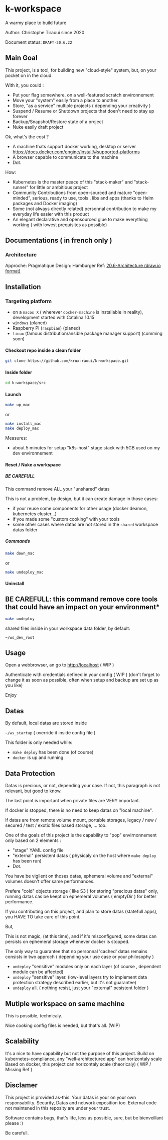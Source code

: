# k-workspace

A warmy place to build future

Author: Christophe Tiraoui since 2020

Document status: `DRAFT-20.6.22`

## Main Goal

This project, is a tool, for building new "cloud-style" system, but, on your pocket on in the cloud.

With it, you could :

- Put your flag somewhere, on a well-featured scratch environnement
- Move your "system" easily from a place to another.  
- Store, "as a service" multiple projects ( depending your creativity )
- Suspend / Resume or Shutdown projects that doen't need to stay up forever
- Backup/Snapshot/Restore state of a project
- Nuke easily draft project

Ok, what's the cost ?

- A machine thats support docker working, desktop or server <https://docs.docker.com/engine/install/#supported-platforms>
- A browser capable to communicate to the machine
- Dot.

How:

- Kubernetes is the master peace of this "stack-maker" and "stack-runner" for little or ambitious project
- Community Contributions from open-sourced and mature "open-minded", serious, ready to use, tools , libs and apps (thanks to Helm packages and Docker imaging)
- Some (not always directly related) personnal contribution to make my everyday life easier with this product
- An elegant declarative and opensourced glue to make everything working ( with lowest prequisites as possible)
  
## Documentations ( in french only )

### Architecture

Approche: Pragmatique
Design: Hamburger
Ref: [20.6-Architecture (draw.io format)](./docs/20.6-architecture.drawio)
<!-- 
## Config

Per-Stage config file in folder ./configs

- `startup.yaml` is a ready-to-use local-run config, working as standalone ( mac os only supported for the moment )

Customize it as needed ( customizable helm values depends in each charts, in each module, in each layer) are under `helm-values` node in config -->

## Installation

### Targeting platform
  
- on a `macos X` ( wherever `docker-machine` is installable in reality), development started with Catalina 10.15
- `windows` (planed)
- Raspberry PI (`raspbian`) (planed)
- `linux` (famous distribution/ansible package manager support) (comming soon)

#### Checkout repo inside a clean folder

````bash
git clone https://github.com/krux-raoui/k-workspace.git
````

#### Inside folder

````bash
cd k-workspace/src
````

#### Launch

````bash
make up_mac
````

or

````bash
make install_mac
make deploy_mac
````

Measures:

- about 5 minutes for setup "k8s-host" stage stack with 5GB used on my dev environnement

#### Reset / Nuke a workspace

##### BE CAREFULL

This command remove ALL your "unshared" datas

This is not a problem, by design, but it can create damage in those cases:

- if your reuse some components for other usage (docker deamon, kubernetes cluster...)
- if you made some "custom cooking" with your tools
- some other cases where datas are not stored in the `shared` workspace datas folder

##### Commands

````bash
make down_mac
````

or

````bash
make undeploy_mac
````

#### Uninstall

## BE CAREFULL: this command remove core tools that could have an impact on your environment*

```bash
make undeploy
```

shared files inside in your workspace data folder, by default:

`~/ws_dev_root`

## Usage

Open a webbrowser, an go to <http://localhost> ( WIP )

Authenticate with credentials defined in your config ( WIP )
(don't forget to change it as soon as possible, often when setup and backup are set up as you like)

Enjoy

## Datas

By default, local datas are stored inside

`~/ws_startup` ( override it inside config file )

This folder is only needed while:

- `make deploy` has been done (of course)
- `docker` is up and running.

## Data Protection

Datas is precious, or not, depending your case. If not, this paragraph is not relevant, but good to know.

The last point is important when private files are VERY important.

If docker is stopped, there is no need to keep datas on "local machine".

If datas are from remote volume mount, portable storages, legacy / new / secured / test / exotic files based storage, ... too.

One of the goals of this project is the capability to "pop" envirnonnement only based on 2 elements :

- "stage" YAML config file
- "external" persistent datas ( physicaly on the host where `make deploy` has been run)
- Dot.

You have be vigilent on thoses datas, ephemeral volume and "external" volumes doesn't offer same performances.

Prefere "cold" objects storage ( like S3 ) for storing "precious datas" only, running datas cas be keept on ephemeral volumes ( emptyDir ) for better performance.

If you contributing on this project, and plan to store datas (statefull apps), you HAVE TO take care of this point.

But,

This is not magic, (at this time), and if it's misconfigured, some datas can persists on ephemeral storage whenever docker is stopped.

The only way to guarantee that no personnal 'cached' datas remains consists in two approch ( depending your use case or your philosophy )

- `undeploy` "sensitive" modules only on each layer (of course , dependent module can be affected)
- `undeploy` "sensitive" layer. (low-level layers try to implement data protection strategy described earlier, but it's not guarantee)
- `undeploy` all. ( nothing resist, just your "external" pesistent folder )

## Mutiple workspace on same machine

This is possible, technicaly.

Nice cooking config files is needed, but that's all. (WIP)

## Scalability

It's a nice to have capability but not the purpose of this project.
Build on kubernetes-compliance, any "well-architectured app" can horizontaly scale
Based on docker, this project can horizontaly scale (theoricaly) ( WIP / Missing Ref )

## Disclamer

This project is provided as-this.
Your datas is your on your own responsability.
Security, Datas and network exposition too.
External code not maintened in this reposity are under your trust.

Software contains bugs, that's life, less as possible, sure, but be bienveillant please :)

Be carefull.
